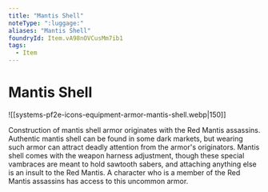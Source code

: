 ```yaml
---
title: "Mantis Shell"
noteType: ":luggage:"
aliases: "Mantis Shell"
foundryId: Item.vA98nOVCusMm7ib1
tags:
  - Item
---
```


# Mantis Shell
![[systems-pf2e-icons-equipment-armor-mantis-shell.webp|150]]

Construction of mantis shell armor originates with the Red Mantis assassins. Authentic mantis shell can be found in some dark markets, but wearing such armor can attract deadly attention from the armor's originators. Mantis shell comes with the weapon harness adjustment, though these special vambraces are meant to hold sawtooth sabers, and attaching anything else is an insult to the Red Mantis. A character who is a member of the Red Mantis assassins has access to this uncommon armor.
